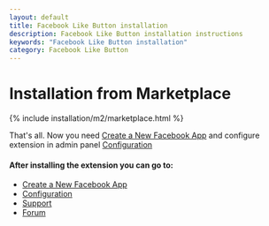 ```yaml
---
layout: default
title: Facebook Like Button installation
description: Facebook Like Button installation instructions
keywords: "Facebook Like Button installation"
category: Facebook Like Button
---
```


# Installation from Marketplace

{% include installation/m2/marketplace.html %}

That's all. Now you need [Create a New Facebook App][facebook_app] and configure extension in admin panel [Configuration][configuration]

#### After installing the extension you can go to:

* [Create a New Facebook App][facebook_app]
* [Configuration][configuration]
* [Support](https://swissuplabs.com/contacts/)
* [Forum](https://swissuplabs.com/magento-forum/)

[facebook_app]: /m2/extensions/facebooklikebutton/app/
[configuration]: /m2/extensions/facebooklikebutton/configuration/
